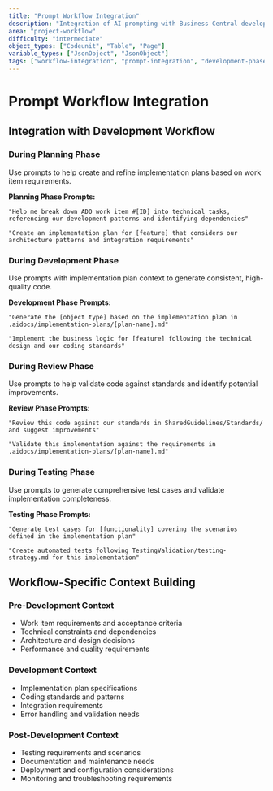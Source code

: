 ```yaml
---
title: "Prompt Workflow Integration"
description: "Integration of AI prompting with Business Central development workflow phases and processes"
area: "project-workflow"
difficulty: "intermediate"
object_types: ["Codeunit", "Table", "Page"]
variable_types: ["JsonObject", "JsonObject"]
tags: ["workflow-integration", "prompt-integration", "development-phases", "ai-workflow", "process-automation"]
---
```


# Prompt Workflow Integration

## Integration with Development Workflow

### During Planning Phase
Use prompts to help create and refine implementation plans based on work item requirements.

**Planning Phase Prompts:**
```
"Help me break down ADO work item #[ID] into technical tasks, referencing our development patterns and identifying dependencies"

"Create an implementation plan for [feature] that considers our architecture patterns and integration requirements"
```

### During Development Phase
Use prompts with implementation plan context to generate consistent, high-quality code.

**Development Phase Prompts:**
```
"Generate the [object type] based on the implementation plan in .aidocs/implementation-plans/[plan-name].md"

"Implement the business logic for [feature] following the technical design and our coding standards"
```

### During Review Phase
Use prompts to help validate code against standards and identify potential improvements.

**Review Phase Prompts:**
```
"Review this code against our standards in SharedGuidelines/Standards/ and suggest improvements"

"Validate this implementation against the requirements in .aidocs/implementation-plans/[plan-name].md"
```

### During Testing Phase
Use prompts to generate comprehensive test cases and validate implementation completeness.

**Testing Phase Prompts:**
```
"Generate test cases for [functionality] covering the scenarios defined in the implementation plan"

"Create automated tests following TestingValidation/testing-strategy.md for this implementation"
```

## Workflow-Specific Context Building

### Pre-Development Context
- Work item requirements and acceptance criteria
- Technical constraints and dependencies
- Architecture and design decisions
- Performance and quality requirements

### Development Context
- Implementation plan specifications
- Coding standards and patterns
- Integration requirements
- Error handling and validation needs

### Post-Development Context
- Testing requirements and scenarios
- Documentation and maintenance needs
- Deployment and configuration considerations
- Monitoring and troubleshooting requirements

